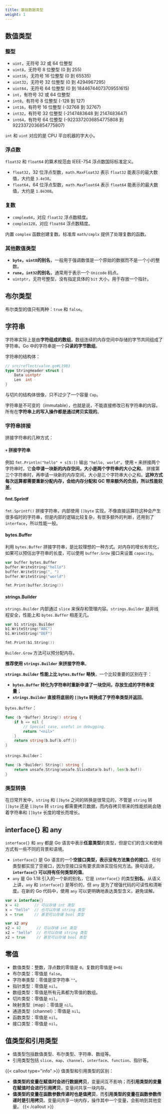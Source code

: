 ```yaml
---
title: 基础数据类型
weight: 1
---
```


## 数值类型

### 整型

- `uint`，无符号 32 或 64 位整型
- `uint8`，无符号 8 位整型 (0 到 255)
- `uint16`，无符号 16 位整型 (0 到 65535)
- `uint32`，无符号 32 位整型 (0 到 4294967295)
- `uint64`，无符号 64 位整型 (0 到 18446744073709551615)
- `int`，有符号 32 或 64 位整型
- `int8`，有符号 8 位整型 (-128 到 127)
- `int16`，有符号 16 位整型 (-32768 到 32767)
- `int32`，有符号 32 位整型 (-2147483648 到 2147483647)
- `int64`，有符号 64 位整型 (-9223372036854775808 到 9223372036854775807)

`int` 和 `uint` 对应的是 CPU 平台机器的字大小。

### 浮点数

`float32` 和 `float64` 的算术规范由 IEEE-754 浮点数国际标准定义。

- `float32`，32 位浮点型数，`math.MaxFloat32` 表示 `float32` 能表示的最大数值，大约是 `3.4e38`。
- `float64`，64 位浮点型数，`math.MaxFloat64` 表示 `float64` 能表示的最大数值，大约是 `1.8e308`。

### 复数

- `complex64`，对应 `float32` 浮点数精度。
- `complex128`，对应 `float64` 浮点数精度。

内置 `complex` 函数创建复数。标准库 `math/cmplx` 提供了处理复数的函数。

### 其他数值类型

- **`byte`，`uint8`的别名**，一般用于强调数值是一个原始的数据而不是一个小的整数。
- **`rune`，`int32`的别名**，通常用于表示一个 `Unicode` 码点。
- `uintptr`，无符号整型，没有指定具体的 `bit` 大小，用于存放一个指针。

## 布尔类型

布尔类型的值只有两种：`true` 和 `false`。

## 字符串

字符串实际上是由**字符组成的数组**，数组连续的内存空间中存储的字节共同组成了字符串。Go 中的字符串是一个**只读的字节数组**。

字符串的结构体：

```go
// src/reflect/value.go#L1983
type StringHeader struct {
	Data uintptr
	Len  int
}
```

与切片的结构体很像，只不过少了一个容量 `Cap`。

字符串是不可变的（immutable），也就是说，不能直接修改已有字符串的内容。所有在**字符串上的写入操作都是通过拷贝实现的**。

### 字符串拼接

拼接字符串的几种方式：

#### `+` 拼接字符串

例如 `fmt.Println("hello" + s[5:])` 输出 `"hello, world"`。使用 `+` 来拼接两个字符串时，它**会申请一块新的内存空间，大小是两个字符串的大小之和**。
拼接第三个字符串时，再申请一块新的内存空间，大小是三个字符串大小之和。**这种方式每次运算都需要重新分配内存，会给内存分配和 GC 带来额外的负担，所以性能较差**。

#### fmt.Sprintf

`fmt.Sprintf()` 拼接字符串，内部使用 `[]byte` 实现，不像直接运算符这种会产生很多临时的字符串，但是内部的逻辑比较复杂，有很多额外的判断，还用到了 `interface`，所以性能一般。

#### bytes.Buffer

利用 `bytes.Buffer` 拼接字符串，是比较理想的一种方式。对内存的增长有优化，如果可以预估出字符串的长度，可以使用 `buffer.Grow` 接口来设置 `capacity`。

```go
var buffer bytes.Buffer
buffer.WriteString("hello")
buffer.WriteString(", ")
buffer.WriteString("world")

fmt.Print(buffer.String())
```

#### strings.Builder

`strings.Builder` 内部通过 `slice` 来保存和管理内容。`strings.Builder` 是非线程安全，性能上和 `bytes.Buffer` 相差无几。

```go
var b1 strings.Builder
b1.WriteString("ABC")
b1.WriteString("DEF")

fmt.Print(b1.String())
```

`Builder.Grow` 方法可以预分配内存。

**推荐使用 `strings.Builder` 来拼接字符串**。

**`strings.Builder` 性能上比 `bytes.Buffer` 略快**，一个比较重要的区别在于：

- **`bytes.Buffer` 转化为字符串时重新申请了一块空间，存放生成的字符串变量**；
- **`strings.Builder` 直接将底层的 `[]byte` 转换成了字符串类型并返回**。


`bytes.Buffer`：

```go
func (b *Buffer) String() string {
	if b == nil {
		// Special case, useful in debugging.
		return "<nil>"
	}
	return string(b.buf[b.off:])
}
```

`strings.Builder`：

```go
func (b *Builder) String() string {
	return unsafe.String(unsafe.SliceData(b.buf), len(b.buf))
}
```

### 类型转换

在日常开发中，`string` 和 `[]byte` 之间的转换是很常见的，不管是 `string` 转 `[]byte` 还是 `[]byte` 转 `string` 都需要拷贝数据，而内存拷贝带来的性能损耗会随着字符串和 `[]byte` 长度的增长而增长。

## interface{} 和 any

`interface{}` 和 `any` 都是 Go 语言中表示**任意类型**的类型，但是它们的含义和使用方式有一些不同的背景和语境。

- `interface{}` 是 Go 语言的一个**空接口类型，表示没有方法集合的接口**。任何类型都实现了空接口，因为空接口没有要求具体实现任何方法。换句话说，**`interface{}` 可以持有任何类型的值**。
- `any` 是 Go 1.18 引入的一个新的别名，它是 `interface{}` 的类型**别名**。从语义上讲，`any` 和 `interface{}` 是等价的，但 `any` 是为了增强代码的可读性和清晰度。在新的 Go 代码中，使用 `any` 可以更明确地表达类型含义，避免误解。

```go
var x interface{}
x = 42       // 可以存储 int 类型
x = "hello"  // 也可以存储 string 类型
x = true     // 甚至可以存储 bool 类型

var x2 any
x2 = 42       // 可以存储 int 类型
x2 = "hello"  // 也可以存储 string 类型
x2 = true     // 甚至可以存储 bool 类型
```


## 零值

- 数值类型：整数，浮点数的零值是 `0`。复数的零值是 `0+0i`
- 布尔类型：零值是 `false`。
- 字符串类型：零值是空字符串 `""`。
- 指针类型：零值是 `nil`。
- 数组类型：零值是所有元素都为零值的数组。
- 切片类型：零值是 `nil`。
- 映射类型（map）：零值是 `nil`。
- 通道类型（channel）：零值是 `nil`。
- 函数类型：零值是 `nil`。
- 接口类型：零值是 `nil`。

## 值类型和引用类型

- 值类型包括数值类型、布尔类型、字符串、数组等。
- 引用类型包括 `slice`、`map`、`channel`、`interface`、`function`、指针等。

{{< callout type="info" >}}
值类型和引用类型的区别：
- **值类型的变量在赋值时会进行数据拷贝**，变量间互不影响；而**引用类型的变量在赋值时会进行引用拷贝**，变量间共享一块内存。
- **值类型的变量在函数参数传递时也是值拷贝**，而**引用类型的变量在函数参数传递时是引用拷贝**。变量间共享一块内存，操作其中一个变量，会影响到其他变量。
{{< /callout >}}
